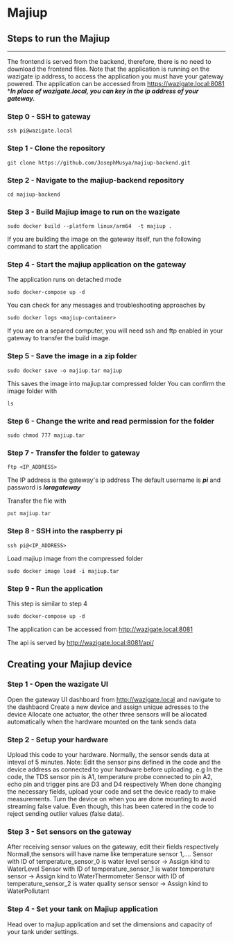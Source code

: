 # Majiup

## Steps to run the Majiup
-----  -----

The frontend is served from the backend, therefore, there is no need to download the frontend files.
Note that the application is running on the wazigate ip address, to access the application you must have your gateway powered.
The application can be accessed from https://wazigate.local:8081
****In place of wazigate.local, you can key in the ip address of your gateway.***

### Step 0 - SSH to gateway
```
ssh pi@wazigate.local
```

### Step 1 - Clone the repository
```
git clone https://github.com/JosephMusya/majiup-backend.git
```
### Step 2 - Navigate to the majiup-backend repository
```
cd majiup-backend
```
### Step 3 - Build Majiup image to run on the wazigate
```
sudo docker build --platform linux/arm64  -t majiup .
```
If you are building the image on the gateway itself, run the following command to start the application

### Step 4 - Start the majiup application on the gateway
The application runs on detached mode
```
sudo docker-compose up -d
```
You can check for any messages and troubleshooting approaches by
```
sudo docker logs <majiup-container>
```
If you are on a separed computer, you will need ssh and ftp enabled in your gateway to transfer the build image.

### Step 5 - Save the image in a zip folder
```
sudo docker save -o majiup.tar majiup
```
This saves the image into majiup.tar compressed folder
You can confirm the image folder with
```
ls
```

### Step 6 - Change the write and read permission for the folder
```
sudo chmod 777 majiup.tar
```

### Step 7 - Transfer the folder to gateway
```
ftp <IP_ADDRESS>
```
The IP address is the gateway's ip address
The default username is ***pi*** and password is ***loragateway***

Transfer the file with
```
put majiup.tar
```
### Step 8 - SSH into the raspberry pi
```
ssh pi@<IP_ADDRESS>
```
Load majiup image from the compressed folder
```
sudo docker image load -i majiup.tar
```

### Step 9 - Run the application
This step is similar to step 4
```
sudo docker-compose up -d
```
The application can be accessed from http://wazigate.local:8081

The api is served by http://wazigate.local:8081/api/

## Creating your Majiup device
### Step 1 - Open the wazigate UI
Open the gateway UI dashboard from http://wazigate.local and navigate to the dashbaord
Create a new device and assign unique adresses to the device
Allocate one actuator, the other three sensors will be allocated automatically when the hardware mounted on the tank sends data

### Step 2 -  Setup your hardware
Upload this code to your hardware. Normally, the sensor sends data at inteval of 5 minutes.
Note: Edit the sensor pins defined in the code and the device address as connected to your hardware before uploading.
e.g In the code, the TDS sensor pin is A1, temperature probe connected to pin A2, echo pin and trigger pins are D3 and D4 respectively
When done changing the necessary fields, upload your code and set the device ready to make measurements. Turn the device on when you are done mounting to avoid streaming false value. Even though, this has been catered in the code to reject sending outlier values (false data).

### Step 3 - Set sensors on the gateway
After receiving sensor values on the gateway, edit their fields respectively
Normall,the sensors will have name like temperature sensor 1,....
Sensor with ID of temperature_sensor_0 is water level sensor -> Assign kind to WaterLevel
Sensor with ID of temperature_sensor_1 is water temperature sensor -> Assign kind to WaterThermometer
Sensor with ID of temperature_sensor_2 is water quality sensor sensor -> Assign kind to WaterPollutant

### Step 4 - Set your tank on Majiup application
Head over to majiup application and set the dimensions and capacity of your tank under settings.
